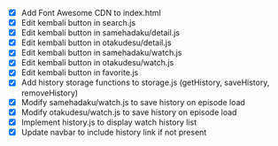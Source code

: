 - [x] Add Font Awesome CDN to index.html
- [x] Edit kembali button in search.js
- [x] Edit kembali button in samehadaku/detail.js
- [x] Edit kembali button in otakudesu/detail.js
- [x] Edit kembali button in samehadaku/watch.js
- [x] Edit kembali button in otakudesu/watch.js
- [x] Edit kembali button in favorite.js
- [x] Add history storage functions to storage.js (getHistory, saveHistory, removeHistory)
- [x] Modify samehadaku/watch.js to save history on episode load
- [x] Modify otakudesu/watch.js to save history on episode load
- [x] Implement history.js to display watch history list
- [x] Update navbar to include history link if not present
